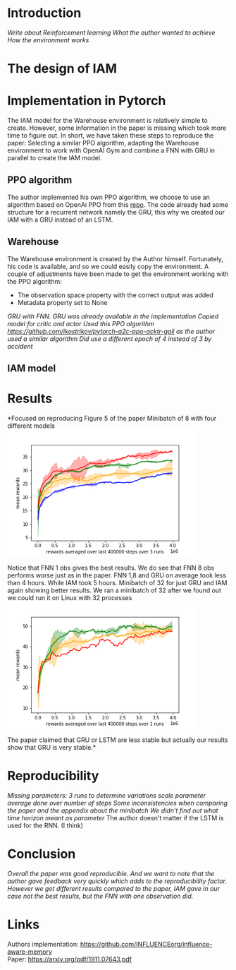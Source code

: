 # Introduction
<!--Erik-->

*Write about Reinforcement learning*
*What the author wanted to achieve*
*How the environment works*

# The design of IAM
<!--Erik-->

# Implementation in Pytorch
<!--Gijs-->
The IAM model for the Warehouse environment is relatively simple to create. 
However, some information in the paper is missing which took more time to figure out.
In short, we have taken these steps to reproduce the paper: Selecting a similar PPO algorithm, 
adapting the Warehouse environment to work with OpenAI Gym and
combine a FNN with GRU in parallel to create the IAM model.

## PPO algorithm
The author implemented his own PPO algorithm, we choose to use an algorithm based on OpenAi PPO from this [repo](https://github.com/ikostrikov/pytorch-a2c-ppo-acktr-gail.).
The code already had some structure for a recurrent network namely the GRU, this why we created our IAM with a GRU instead of an LSTM. 
## Warehouse
The Warehouse environment is created by the Author himself. Fortunately, his code is available, and so we could easily copy the environment. 
A couple of adjustments have been made to get the environment working with the PPO algorithm:
- The observation space property with the correct output was added
- Metadata property set to None

*GRU with FNN. GRU was already available in the implementation*
*Copied model for critic and actor*
*Used this PPO algorithm https://github.com/ikostrikov/pytorch-a2c-ppo-acktr-gail as the author used a similar algorithm*
*Did use a different epoch of 4 instead of 3 by accident*

## IAM model
# Results
<!--Erik-->

*Focused on reproducing Figure 5 of the paper
Minibatch of 8 with four different models
![image](page/images/minibatch8.png)


Notice that FNN 1 obs gives the best results.
We do see that FNN 8 obs performs worse just as in the paper.
FNN 1,8 and GRU on average took less than 4 hours. While IAM took 5 hours.
Minibatch of 32 for just GRU and IAM again showing better results. We ran a minibatch of 32 after we found out we could run it on Linux with 32 processes
![image](page/images/minibatch32.png)

The paper claimed that GRU or LSTM are less stable but actually our results show that GRU is very stable.*

# Reproducibility
<!--Gijs-->

*Missing parameters:
3 runs to determine variations
scale parameter
average done over number of steps
Some inconsistencies when comparing the paper and the appendix about the minibatch
We didn’t find out what time horizon meant as parameter*
The author doesn't matter if the LSTM is used for the RNN. (I think)
# Conclusion
<!--Gijs-->

*Overall the paper was good reproducible. And we want to note that the author gave feedback very quickly which adds to the reproducibility factor. 
However we got different results compared to the paper, IAM gave in our case not the best results, but the FNN with one observation did.*

# Links
Authors implementation: https://github.com/INFLUENCEorg/influence-aware-memory  
Paper: https://arxiv.org/pdf/1911.07643.pdf